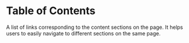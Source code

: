 <!-- @license CC0-1.0 -->

# Table of Contents

A list of links corresponding to the content sections on the page.
It helps users to easily navigate to different sections on the same page.
